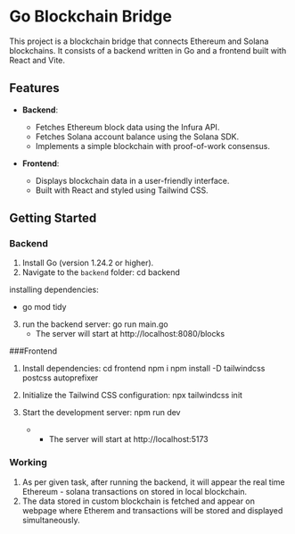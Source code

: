 # Go Blockchain Bridge

This project is a blockchain bridge  that connects Ethereum and Solana blockchains. It consists of a backend written in Go and a frontend built with React and Vite.

## Features

- **Backend**:
  - Fetches Ethereum block data using the Infura API.
  - Fetches Solana account balance using the Solana SDK.
  - Implements a simple blockchain with proof-of-work consensus.

- **Frontend**:
  - Displays blockchain data in a user-friendly interface.
  - Built with React and styled using Tailwind CSS.

## Getting Started

### Backend

1. Install Go (version 1.24.2 or higher).
2. Navigate to the `backend` folder:
   cd backend
  
  installing dependencies:
  - go mod tidy

3. run the backend server:
    go run main.go
    - The server will start at http://localhost:8080/blocks

###Frontend

1. Install dependencies:
    cd frontend
    npm i
    npm install -D tailwindcss postcss autoprefixer

2. Initialize the Tailwind CSS configuration:
    npx tailwindcss init

3. Start the development server:
    npm run dev
    - - The server will start at http://localhost:5173

### Working

1. As per given task, after running the backend, it will appear the real time Ethereum - solana transactions on stored in local         blockchain.
2. The data stored in custom blockchain is fetched and appear on webpage where Etherem and transactions will be stored and displayed   simultaneously.